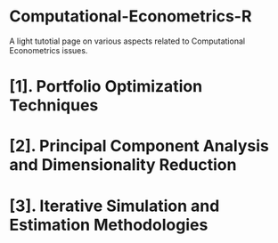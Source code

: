 # Computational-Econometrics-R

A light tutotial page on various aspects related to Computational Econometrics issues. 

# [1]. Portfolio Optimization Techniques

# [2]. Principal Component Analysis and Dimensionality Reduction

# [3]. Iterative Simulation and Estimation Methodologies
